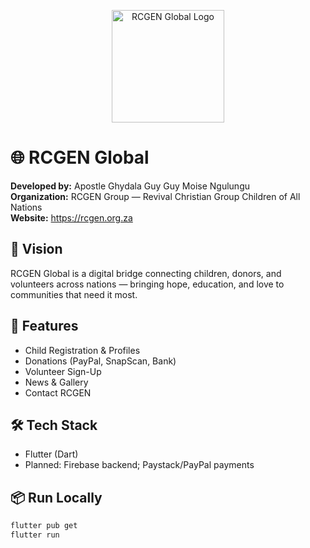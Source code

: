 <p align="center"><img src="https://github.com/ghydalangu1-tech/rcgen-global/blob/main/assets/images/rcgen_logo.webp?raw=1" alt="RCGEN Global Logo" width="180"/></p>
  

# 🌐 RCGEN Global

**Developed by:** Apostle Ghydala Guy Guy Moise Ngulungu  
**Organization:** RCGEN Group — Revival Christian Group Children of All Nations  
**Website:** https://rcgen.org.za

## 💙 Vision
RCGEN Global is a digital bridge connecting children, donors, and volunteers across nations — bringing hope, education, and love to communities that need it most.

## 🚀 Features
- Child Registration & Profiles
- Donations (PayPal, SnapScan, Bank)
- Volunteer Sign-Up
- News & Gallery
- Contact RCGEN

## 🛠️ Tech Stack
- Flutter (Dart)
- Planned: Firebase backend; Paystack/PayPal payments

## 📦 Run Locally
```bash
flutter pub get
flutter run
```
